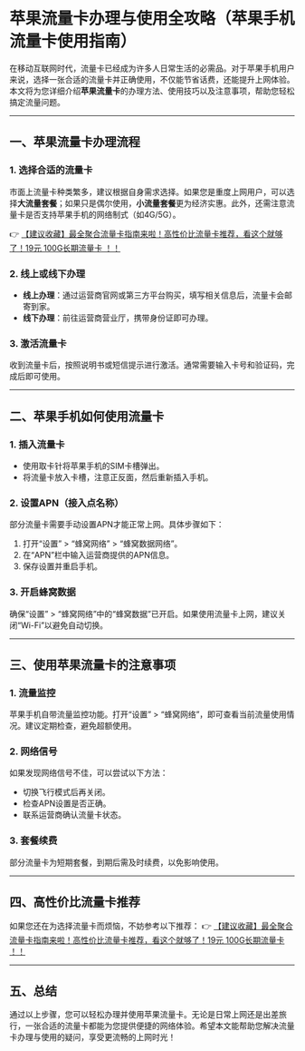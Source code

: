 # 苹果流量卡办理与使用全攻略（苹果手机流量卡使用指南）

在移动互联网时代，流量卡已经成为许多人日常生活的必需品。对于苹果手机用户来说，选择一张合适的流量卡并正确使用，不仅能节省话费，还能提升上网体验。本文将为您详细介绍**苹果流量卡**的办理方法、使用技巧以及注意事项，帮助您轻松搞定流量问题。

---

## 一、苹果流量卡办理流程

### 1. 选择合适的流量卡
市面上流量卡种类繁多，建议根据自身需求选择。如果您是重度上网用户，可以选择**大流量套餐**；如果只是偶尔使用，**小流量套餐**更为经济实惠。此外，还需注意流量卡是否支持苹果手机的网络制式（如4G/5G）。

👉 [【建议收藏】最全聚合流量卡指南来啦！高性价比流量卡推荐，看这个就够了！19元 100G长期流量卡 ！！](https://bit.ly/Liuliangka)

### 2. 线上或线下办理
- **线上办理**：通过运营商官网或第三方平台购买，填写相关信息后，流量卡会邮寄到家。
- **线下办理**：前往运营商营业厅，携带身份证即可办理。

### 3. 激活流量卡
收到流量卡后，按照说明书或短信提示进行激活。通常需要输入卡号和验证码，完成后即可使用。

---

## 二、苹果手机如何使用流量卡

### 1. 插入流量卡
- 使用取卡针将苹果手机的SIM卡槽弹出。
- 将流量卡放入卡槽，注意正反面，然后重新插入手机。

### 2. 设置APN（接入点名称）
部分流量卡需要手动设置APN才能正常上网。具体步骤如下：
1. 打开“设置” > “蜂窝网络” > “蜂窝数据网络”。
2. 在“APN”栏中输入运营商提供的APN信息。
3. 保存设置并重启手机。

### 3. 开启蜂窝数据
确保“设置” > “蜂窝网络”中的“蜂窝数据”已开启。如果使用流量卡上网，建议关闭“Wi-Fi”以避免自动切换。

---

## 三、使用苹果流量卡的注意事项

### 1. 流量监控
苹果手机自带流量监控功能。打开“设置” > “蜂窝网络”，即可查看当前流量使用情况。建议定期检查，避免超额使用。

### 2. 网络信号
如果发现网络信号不佳，可以尝试以下方法：
- 切换飞行模式后再关闭。
- 检查APN设置是否正确。
- 联系运营商确认流量卡状态。

### 3. 套餐续费
部分流量卡为短期套餐，到期后需及时续费，以免影响使用。

---

## 四、高性价比流量卡推荐

如果您还在为选择流量卡而烦恼，不妨参考以下推荐：
👉 [【建议收藏】最全聚合流量卡指南来啦！高性价比流量卡推荐，看这个就够了！19元 100G长期流量卡 ！！](https://bit.ly/Liuliangka)

---

## 五、总结

通过以上步骤，您可以轻松办理并使用苹果流量卡。无论是日常上网还是出差旅行，一张合适的流量卡都能为您提供便捷的网络体验。希望本文能帮助您解决流量卡办理与使用的疑问，享受更流畅的上网时光！